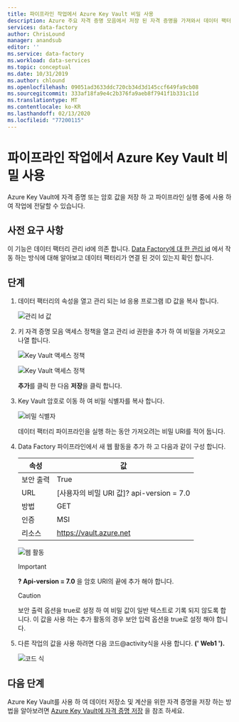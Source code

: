 ```yaml
---
title: 파이프라인 작업에서 Azure Key Vault 비밀 사용
description: Azure 주요 자격 증명 모음에서 저장 된 자격 증명을 가져와서 데이터 팩터리 파이프라인 실행 중에 사용 하는 방법을 알아봅니다.
services: data-factory
author: ChrisLound
manager: anandsub
editor: ''
ms.service: data-factory
ms.workload: data-services
ms.topic: conceptual
ms.date: 10/31/2019
ms.author: chlound
ms.openlocfilehash: 09051ad3633ddc720cb34d3d145ccf649fa9cb08
ms.sourcegitcommit: 333af18fa9e4c2b376fa9aeb8f7941f1b331c11d
ms.translationtype: MT
ms.contentlocale: ko-KR
ms.lasthandoff: 02/13/2020
ms.locfileid: "77200115"
---
```

# <a name="use-azure-key-vault-secrets-in-pipeline-activities"></a>파이프라인 작업에서 Azure Key Vault 비밀 사용

Azure Key Vault에 자격 증명 또는 암호 값을 저장 하 고 파이프라인 실행 중에 사용 하 여 작업에 전달할 수 있습니다.

## <a name="prerequisites"></a>사전 요구 사항

이 기능은 데이터 팩터리 관리 id에 의존 합니다.  [Data Factory에 대 한 관리 id](https://docs.microsoft.com/azure/data-factory/data-factory-service-identity) 에서 작동 하는 방식에 대해 알아보고 데이터 팩터리가 연결 된 것이 있는지 확인 합니다.

## <a name="steps"></a>단계

1. 데이터 팩터리의 속성을 열고 관리 되는 Id 응용 프로그램 ID 값을 복사 합니다.

    ![관리 Id 값](media/how-to-use-azure-key-vault-secrets-pipeline-activities/managedidentity.png)

2. 키 자격 증명 모음 액세스 정책을 열고 관리 id 권한을 추가 하 여 비밀을 가져오고 나열 합니다.

    ![Key Vault 액세스 정책](media/how-to-use-azure-key-vault-secrets-pipeline-activities/akvaccesspolicies.png)

    ![Key Vault 액세스 정책](media/how-to-use-azure-key-vault-secrets-pipeline-activities/akvaccesspolicies-2.png)

    **추가**를 클릭 한 다음 **저장**을 클릭 합니다.

3. Key Vault 암호로 이동 하 여 비밀 식별자를 복사 합니다.

    ![비밀 식별자](media/how-to-use-azure-key-vault-secrets-pipeline-activities/secretidentifier.png)

    데이터 팩터리 파이프라인을 실행 하는 동안 가져오려는 비밀 URI를 적어 둡니다.

4. Data Factory 파이프라인에서 새 웹 활동을 추가 하 고 다음과 같이 구성 합니다.  

    |속성  |값  |
    |---------|---------|
    |보안 출력     |True         |
    |URL     |[사용자의 비밀 URI 값]? api-version = 7.0         |
    |방법     |GET         |
    |인증     |MSI         |
    |리소스        |https://vault.azure.net       |

    ![웹 활동](media/how-to-use-azure-key-vault-secrets-pipeline-activities/webactivity.png)

    > [!IMPORTANT]
    > **? Api-version = 7.0** 을 암호 URI의 끝에 추가 해야 합니다.  

    > [!CAUTION]
    > 보안 출력 옵션을 true로 설정 하 여 비밀 값이 일반 텍스트로 기록 되지 않도록 합니다.  이 값을 사용 하는 추가 활동의 경우 보안 입력 옵션을 true로 설정 해야 합니다.

5. 다른 작업의 값을 사용 하려면 다음 코드@activity식을 사용 합니다. **(' Web1 ').**

    ![코드 식](media/how-to-use-azure-key-vault-secrets-pipeline-activities/usewebactivity.png)

## <a name="next-steps"></a>다음 단계

Azure Key Vault를 사용 하 여 데이터 저장소 및 계산을 위한 자격 증명을 저장 하는 방법을 알아보려면 [Azure Key Vault에 자격 증명 저장](https://docs.microsoft.com/azure/data-factory/store-credentials-in-key-vault) 을 참조 하세요.
